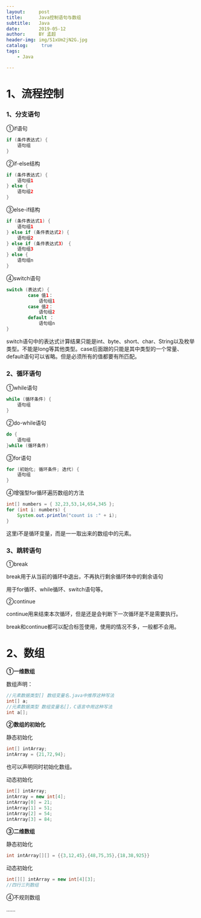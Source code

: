 ```yaml
---
layout:     post
title:      Java控制语句与数组
subtitle:   Java
date:       2019-05-12
author:     BY 孟超
header-img: img/S1xUm2jN2G.jpg
catalog: 	 true
tags:
    - Java

---
```


# 1、流程控制

### 1、分支语句

①if语句

```java 
if (条件表达式) {
    语句组
}
```



②if-else结构

```java 
if (条件表达式) {
    语句组1
} else {
    语句组2
}
```



③else-if结构

```java
if (条件表达式1) {
    语句组1
} else if (条件表达式2) {
    语句组2
} else if (条件表达式3） {
    语句组3
} else {
    语句组n
}
```



④switch语句

```java
switch (表达式) {
        case 值1：
            语句组1
        case 值2：
            语句组2
        default ：
            语句组n
}
```

switch语句中的表达式计算结果只能是int、byte、short、char、String以及枚举类型。不能是long等其他类型。case后面跟的只能是其中类型的一个常量、default语句可以省略。但是必须所有的值都要有所匹配。



### 2、循环语句

①while语句

```java
while (循环条件) {
    语句组
}
```



②do-while语句

```java
do {
    语句组
}while (循环条件)
```



③for语句

```java
for (初始化; 循环条件; 迭代) {
    语句组
}
```



④增强型for循环遍历数组的方法

```java
int[] numbers = { 32,23,53,14,654,345 };
for (int i: numbers) {
    System.out.println("count is :" + i);
}
```

这里i不是循环变量，而是一一取出来的数组中的元素。



### 3、跳转语句

①break

break用于从当前的循环中退出，不再执行剩余循环体中的剩余语句

用于for循环、while循环、switch语句等。



②continue

continue用来结束本次循环，但是还是会判断下一次循环是不是需要执行。



break和continue都可以配合标签使用，使用的情况不多，一般都不会用。



# 2、数组

**①一维数组**

数组声明：

```java
//元素数据类型[] 数组变量名.java中推荐这种写法
int[] a;
//元素数据类型 数组变量名[]，C语言中用这种写法
int a[];
```

**②数组的初始化**

静态初始化

```java 
int[] intArray;
intArray = {21,72,94};
```

也可以声明同时初始化数组。



动态初始化

```java
int[] intArray;
intArray = new int[4];
intArray[0] = 21;
intArray[1] = 51;
intArray[2] = 54;
intArray[3] = 84;
```



**③二维数组**

静态初始化

```java
int intArray[][] = {{3,12,45},{48,75,35},{18,38,925}}
```

动态初始化

```java
int[][] intArray = new int[4][3];
//四行三列数组
```

④不规则数组

……

